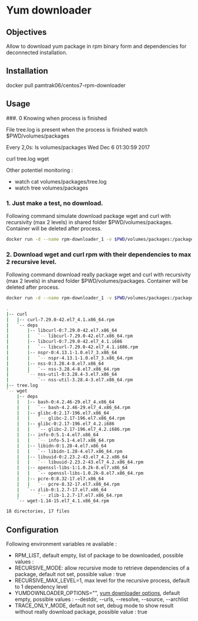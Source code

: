 # Yum downloader

## Objectives

Allow to download yum package in rpm binary form and dependencies for deconnected installation.

## Installation

docker pull pamtrak06/centos7-rpm-downloader

## Usage

###. 0 Knowing when process is finished

File tree.log is present when the process is finished
watch $PWD/volumes/packages

Every 2,0s: ls volumes/packages                      Wed Dec  6 01:30:59 2017

curl
tree.log
wget

Other potentiel monitoring :
- watch cat volumes/packages/tree.log
- watch tree volumes/packages


### 1. Just make a test, no download.

Following command simulate download package wget and curl with recursivity (max 2 levels) in shared folder $PWD/volumes/packages. Container will be deleted after process.

```bash
docker run -d --name rpm-downloader_1 -v $PWD/volumes/packages:/packages -e RPM_LIST="wget curl" -e RECURSIVE_MODE=true -e TRACE_ONLY_MODE=true -e RECURSIVE_MAX_LEVEL=2 --rm pamtrak06/centos7-rpm-downloader && docker logs pm-downloader_1
```

### 2. Download wget and curl rpm with their dependencies to max 2 recursive level.

Following command download really package wget and curl with recursivity (max 2 levels) in shared folder $PWD/volumes/packages. Container will be deleted after process.

```bash
docker run -d --name rpm-downloader_1 -v $PWD/volumes/packages:/packages -e RPM_LIST="wget curl" -e RECURSIVE_MODE=true -e RECURSIVE_MAX_LEVEL=2 --rm pamtrak06/centos7-rpm-downloader

.
|-- curl
|   |-- curl-7.29.0-42.el7_4.1.x86_64.rpm
|   `-- deps
|       |-- libcurl-0:7.29.0-42.el7.x86_64
|       |   `-- libcurl-7.29.0-42.el7.x86_64.rpm
|       |-- libcurl-0:7.29.0-42.el7_4.1.i686
|       |   `-- libcurl-7.29.0-42.el7_4.1.i686.rpm
|       |-- nspr-0:4.13.1-1.0.el7_3.x86_64
|       |   `-- nspr-4.13.1-1.0.el7_3.x86_64.rpm
|       |-- nss-0:3.28.4-8.el7.x86_64
|       |   `-- nss-3.28.4-8.el7.x86_64.rpm
|       `-- nss-util-0:3.28.4-3.el7.x86_64
|           `-- nss-util-3.28.4-3.el7.x86_64.rpm
|-- tree.log
`-- wget
    |-- deps
    |   |-- bash-0:4.2.46-29.el7_4.x86_64
    |   |   `-- bash-4.2.46-29.el7_4.x86_64.rpm
    |   |-- glibc-0:2.17-196.el7.x86_64
    |   |   `-- glibc-2.17-196.el7.x86_64.rpm
    |   |-- glibc-0:2.17-196.el7_4.2.i686
    |   |   `-- glibc-2.17-196.el7_4.2.i686.rpm
    |   |-- info-0:5.1-4.el7.x86_64
    |   |   `-- info-5.1-4.el7.x86_64.rpm
    |   |-- libidn-0:1.28-4.el7.x86_64
    |   |   `-- libidn-1.28-4.el7.x86_64.rpm
    |   |-- libuuid-0:2.23.2-43.el7_4.2.x86_64
    |   |   `-- libuuid-2.23.2-43.el7_4.2.x86_64.rpm
    |   |-- openssl-libs-1:1.0.2k-8.el7.x86_64
    |   |   `-- openssl-libs-1.0.2k-8.el7.x86_64.rpm
    |   |-- pcre-0:8.32-17.el7.x86_64
    |   |   `-- pcre-8.32-17.el7.x86_64.rpm
    |   `-- zlib-0:1.2.7-17.el7.x86_64
    |       `-- zlib-1.2.7-17.el7.x86_64.rpm
    `-- wget-1.14-15.el7_4.1.x86_64.rpm

18 directories, 17 files
```

## Configuration

Following environment variables re available :
- RPM_LIST, default empty, list of package to be downloaded, possible values : <package names list> 
- RECURSIVE_MODE: allow recursive mode to retrieve dependencies of a package, default not set, possible value : true
- RECURSIVE_MAX_LEVEL=1, max level for the recursive process, default to 1 dependency level
- YUMDOWNLOADER_OPTIONS="", [yum downloader options](https://github.com/rpm-software-management/yum-utils/blob/master/yumdownloader.py), default empty, possible values : --destdir, --urls, --resolve, --source, --archlist
- TRACE_ONLY_MODE, default not set,  debug mode to show result without really download package, possible value : true
